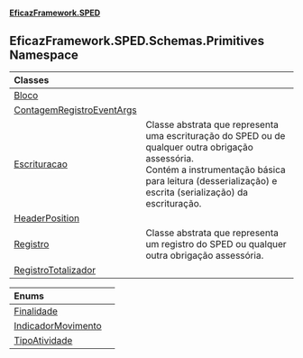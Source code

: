 #### [EficazFramework.SPED](EficazFrameworkSPED.md 'EficazFramework SPED')

## EficazFramework.SPED.Schemas.Primitives Namespace

| Classes | |
| :--- | :--- |
| [Bloco](EficazFramework.SPED.Schemas.Primitives/Bloco.md 'EficazFramework.SPED.Schemas.Primitives.Bloco') | |
| [ContagemRegistroEventArgs](EficazFramework.SPED.Schemas.Primitives/ContagemRegistroEventArgs.md 'EficazFramework.SPED.Schemas.Primitives.ContagemRegistroEventArgs') | |
| [Escrituracao](EficazFramework.SPED.Schemas.Primitives/Escrituracao.md 'EficazFramework.SPED.Schemas.Primitives.Escrituracao') | Classe abstrata que representa uma escrituração do SPED ou de qualquer outra obrigação assessória.<br/>Contém a instrumentação básica para leitura (desserialização) e escrita (serialização) da escrituração. |
| [HeaderPosition](EficazFramework.SPED.Schemas.Primitives/HeaderPosition.md 'EficazFramework.SPED.Schemas.Primitives.HeaderPosition') | |
| [Registro](EficazFramework.SPED.Schemas.Primitives/Registro.md 'EficazFramework.SPED.Schemas.Primitives.Registro') | Classe abstrata que representa um registro do SPED ou qualquer outra obrigação assessória. |
| [RegistroTotalizador](EficazFramework.SPED.Schemas.Primitives/RegistroTotalizador.md 'EficazFramework.SPED.Schemas.Primitives.RegistroTotalizador') | |

| Enums | |
| :--- | :--- |
| [Finalidade](EficazFramework.SPED.Schemas.Primitives/Finalidade.md 'EficazFramework.SPED.Schemas.Primitives.Finalidade') | |
| [IndicadorMovimento](EficazFramework.SPED.Schemas.Primitives/IndicadorMovimento.md 'EficazFramework.SPED.Schemas.Primitives.IndicadorMovimento') | |
| [TipoAtividade](EficazFramework.SPED.Schemas.Primitives/TipoAtividade.md 'EficazFramework.SPED.Schemas.Primitives.TipoAtividade') | |
